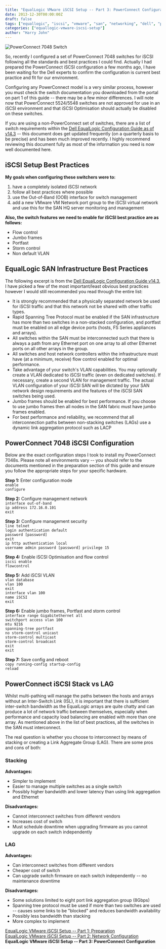 ```yaml
---
title: "EqualLogic VMware iSCSI Setup -- Part 3: PowerConnect Configuration"
date: 2013-12-30T00:00:00Z
draft: false
tags: ["equallogic", "iscsi", "vmware", "san", "networking", "dell", "powerconnect", "switches"]
categories: ["equallogic-vmware-iscsi-setup"]
author: "Harry John"
---
```


![PowerConnect 7048 Switch](/images/34017.jpg)

So, recently I configured a set of PowerConnect 7048 switches for iSCSI following all the standards and best practices I could find. Actually I had prepared the PowerConnect iSCSI configuration a few months ago, I have been waiting for the Dell experts to confirm the configuration is current best practice and fit for our environment.

Configuring any PowerConnect model is a very similar process, however you must check the switch documentation you downloaded from the portal on part 1 of this guide -- there may be a few minor differences. I will note now that PowerConnect 5524/5548 switches are not approved for use in an iSCSI environment and that iSCSI Optimisation should actually be disabled on these switches.

If you are using a non-PowerConnect set of switches, there are a list of switch requirements within the [Dell EqualLogic Configuration Guide as of v14.3](http://en.community.dell.com/techcenter/storage/w/wiki/2639.equallogic-configuration-guide.aspx) -- this document does get updated frequently (on a quarterly basis to be precise) and has been much improved recently. I highly recommend reviewing this document fully as most of the information you need is now well documented here.

## iSCSI Setup Best Practices

**My goals when configuring these switchers were to:**

1. have a completely isolated iSCSI network
2. follow all best practices where possible
3. use the Out-of-Band (OOB) interface for switch management
4. add a new VMware VM Network port group to the iSCSI virtual network and use this for the SAN HQ server monitoring and management

**Also, the switch features we need to enable for iSCSI best practice are as follows:**

- Flow control
- Jumbo frames
- Portfast
- Storm control
- Non default VLAN

## EqualLogic SAN Infrastructure Best Practices

The following excerpt is from the [Dell EqualLogic Configuration Guide v14.3](https://www.google.co.uk/url?sa=t&rct=j&q=&esrc=s&source=web&cd=2&cad=rja&ved=0CEkQFjAB&url=http%3A%2F%2Fen.community.dell.com%2Fdell-groups%2Fdtcmedia%2Fm%2Fmediagallery%2F19852516%2Fdownload.aspx&ei=CojBUvHVNoiohAe2v4DQCw&usg=AFQjCNFmLxa1fyg3c9SbaryjGUnuJR6nYA&bvm=bv.58187178,d.ZG4), I have picked a few of the most important/least obvious best practices however I would still recommended you read through the entire list:

- It is strongly recommended that a physically separated network be used for iSCSI traffic and that this network not be shared with other traffic types.
- Rapid Spanning Tree Protocol must be enabled if the SAN infrastructure has more than two switches in a non-stacked configuration, and portfast must be enabled on all edge device ports (hosts, FS Series appliances and arrays).
- All switches within the SAN must be interconnected such that there is always a path from any Ethernet port on one array to all other Ethernet ports on all other arrays in the group.
- All switches and host network controllers within the infrastructure must have (at a minimum, receive) flow control enabled for optimal performance.
- Take advantage of your switch's VLAN capabilities. You may optionally create a VLAN dedicated to iSCSI traffic (even on dedicated switches). If necessary, create a second VLAN for management traffic. The actual VLAN configuration of your iSCSI SAN will be dictated by your SAN network design requirements and the features of the iSCSI SAN switches being used.
- Jumbo frames should be enabled for best performance. If you choose to use jumbo frames then all nodes in the SAN fabric must have jumbo frames enabled.
- For best performance and reliability, we recommend that all interconnection paths between non-stacking switches (LAGs) use a dynamic link aggregation protocol such as LACP

## PowerConnect 7048 iSCSI Configuration

Below are the exact configuration steps I took to install my PowerConnect 7048s. Please note all environments vary -- you should refer to the documents mentioned in the preparation section of this guide and ensure you follow the appropriate steps for your specific hardware.

**Step 1:** Enter configuration mode  
`enable`  
`configure`

**Step 2:** Configure management network  
`interface out-of-band`  
`ip address 172.16.0.101`  
`exit`

**Step 3:** Configure management security  
`line telnet`  
`login authentication default`  
`password [password]`  
`exit`  
`ip http authentication local`  
`username admin password [password] privilege 15`

**Step 4:** Enable iSCSI Optimisation and flow control  
`iscsi enable`  
`flowcontrol`

**Step 5:** Add iSCSI VLAN  
`vlan database`  
`vlan 100`  
`exit`  
`interface vlan 100`  
`name iSCSI`  
`exit`

**Step 6:** Enable jumbo frames, Portfast and storm control  
`interface range Gigabitethernet all`  
`switchport access vlan 100`  
`mtu 9216`  
`spanning-tree portfast`  
`no storm-control unicast`  
`storm-control multicast`  
`storm-control broadcast`  
`exit`  
`exit`

**Step 7:** Save config and reboot  
`copy running-config startup-config`  
`reload`

## PowerConnect iSCSI Stack vs LAG

Whilst multi-pathing will manage the paths between the hosts and arrays without an Inter-Switch Link (ISL), it is important that there is sufficient inter-switch bandwidth as the EqualLogic arrays are quite chatty and can produce a lot of network traffic between themselves, especially when performance and capacity load balancing are enabled with more than one array. As mentioned above in the list of best practices, all the switches in the SAN must interconnect.

The real question is whether you choose to interconnect by means of stacking or creating a Link Aggregate Group (LAG). There are some pros and cons of both:

### Stacking

**Advantages:**
- Simpler to implement
- Easier to manage multiple switches as a single switch
- Possibly higher bandwidth and lower latency than using link aggregation and Ethernet

**Disadvantages:**
- Cannot interconnect switches from different vendors
- Increases cost of switch
- Must schedule downtime when upgrading firmware as you cannot upgrade on each switch independently

### LAG

**Advantages:**
- Can interconnect switches from different vendors
- Cheaper cost of switch
- Can upgrade switch firmware on each switch independently -- no maintenance downtime

**Disadvantages:**
- Some solutions limited to eight port link aggregation group (8Gbps)
- Spanning tree protocol must be used if more than two switches are used -- causes some links to be "blocked" and reduces bandwidth availability
- Possibly less bandwidth than stacking
- More complex to implement

[EqualLogic VMware iSCSI Setup -- Part 1: Preparation](/posts/equallogic-vmware-iscsi-setup-part-1-preparation/)  
[EqualLogic VMware iSCSI Setup -- Part 2: Network Configuration](/posts/equallogic-vmware-iscsi-setup-part-2-network/)  
**EqualLogic VMware iSCSI Setup -- Part 3: PowerConnect Configuration** 